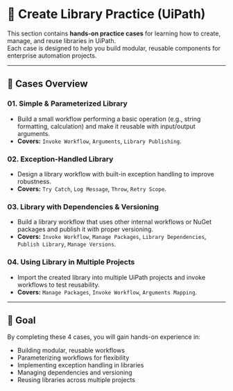 # 📘 Create Library Practice (UiPath)

This section contains **hands-on practice cases** for learning how to create, manage, and reuse libraries in UiPath.  
Each case is designed to help you build modular, reusable components for enterprise automation projects.

---

## 📂 Cases Overview

### 01. Simple & Parameterized Library
- Build a small workflow performing a basic operation (e.g., string formatting, calculation) and make it reusable with input/output arguments.  
- **Covers:** `Invoke Workflow`, `Arguments`, `Library Publishing`.

### 02. Exception-Handled Library
- Design a library workflow with built-in exception handling to improve robustness.  
- **Covers:** `Try Catch`, `Log Message`, `Throw`, `Retry Scope`.

### 03. Library with Dependencies & Versioning
- Build a library workflow that uses other internal workflows or NuGet packages and publish it with proper versioning.  
- **Covers:** `Invoke Workflow`, `Manage Packages`, `Library Dependencies`, `Publish Library`, `Manage Versions`.

### 04. Using Library in Multiple Projects
- Import the created library into multiple UiPath projects and invoke workflows to test reusability.  
- **Covers:** `Manage Packages`, `Invoke Workflow`, `Arguments Mapping`.

---

## 🎯 Goal
By completing these 4 cases, you will gain hands-on experience in:  
- Building modular, reusable workflows  
- Parameterizing workflows for flexibility  
- Implementing exception handling in libraries  
- Managing dependencies and versioning  
- Reusing libraries across multiple projects  
